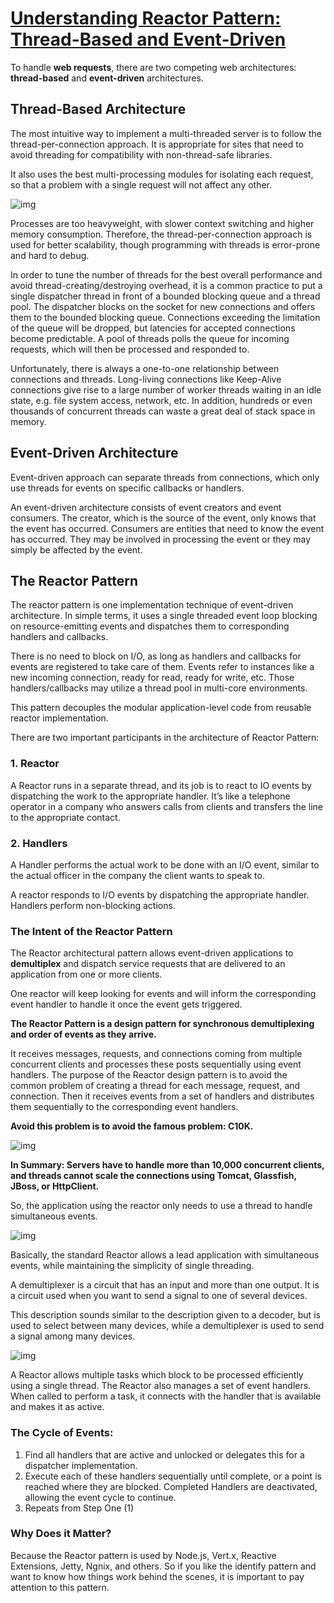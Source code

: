 # [Understanding Reactor Pattern: Thread-Based and Event-Driven](https://dzone.com/articles/understanding-reactor-pattern-thread-based-and-eve)

To handle **web requests**, there are two competing web architectures: **thread-based** and **event-driven** architectures. 

## **Thread-Based Architecture**

The most intuitive way to implement a multi-threaded server is to follow the thread-per-connection approach. It is appropriate for sites that need to avoid threading for compatibility with non-thread-safe libraries.

It also uses the best multi-processing modules for isolating each request, so that a problem with a single request will not affect any other.

![img](https://lh5.googleusercontent.com/xc7ARpi99uEbxiTMmyixFr_7eQ1tBOGnF9zdW1z9YBmLe7ft8w-IVdvF4xjrwgP2UjySotJzFJNXJyd_4gTooWpGVSYPTuKSx1M7WW8Bkii4Iqo1tA1cfWAsgbd41onzpQBTIicSAA)

Processes are too heavyweight, with slower context switching and higher memory consumption. Therefore, the thread-per-connection approach is used for better scalability, though programming with threads is error-prone and hard to debug.

In order to tune the number of threads for the best overall performance and avoid thread-creating/destroying overhead, it is a common practice to put a single dispatcher thread in front of a bounded blocking queue and a thread pool. The dispatcher blocks on the socket for new connections and offers them to the bounded blocking queue. Connections exceeding the limitation of the queue will be dropped, but latencies for accepted connections become predictable. A pool of threads polls the queue for incoming requests, which will then be processed and responded to.

Unfortunately, there is always a one-to-one relationship between connections and threads. Long-living connections like Keep-Alive connections give rise to a large number of worker threads waiting in an idle state, e.g. file system access, network, etc. In addition, hundreds or even thousands of concurrent threads can waste a great deal of stack space in memory.

## **Event-Driven Architecture**

Event-driven approach can separate threads from connections, which only use threads for events on specific callbacks or handlers.

An event-driven architecture consists of event creators and event consumers. The creator, which is the source of the event, only knows that the event has occurred. Consumers are entities that need to know the event has occurred. They may be involved in processing the event or they may simply be affected by the event.

## **The Reactor Pattern**

The reactor pattern is one implementation technique of event-driven architecture. In simple terms, it uses a single threaded event loop blocking on resource-emitting events and dispatches them to corresponding handlers and callbacks.

There is no need to block on I/O, as long as handlers and callbacks for events are registered to take care of them. Events refer to instances like a new incoming connection, ready for read, ready for write, etc. Those handlers/callbacks may utilize a thread pool in multi-core environments.

This pattern decouples the modular application-level code from reusable reactor implementation.

There are two important participants in the architecture of Reactor Pattern:

### **1. Reactor**

A Reactor runs in a separate thread, and its job is to react to IO events by dispatching the work to the appropriate handler. It’s like a telephone operator in a company who answers calls from clients and transfers the line to the appropriate contact.

### **2. Handlers**

A Handler performs the actual work to be done with an I/O event, similar to the actual officer in the company the client wants to speak to.

A reactor responds to I/O events by dispatching the appropriate handler. Handlers perform non-blocking actions.

### **The Intent of the Reactor Pattern**

The Reactor architectural pattern allows event-driven applications to **demultiplex** and dispatch service requests that are delivered to an application from one or more clients.

One reactor will keep looking for events and will inform the corresponding event handler to handle it once the event gets triggered.

**The Reactor Pattern is a design pattern for synchronous demultiplexing and order of events as they arrive.**

It receives messages, requests, and connections coming from multiple concurrent clients and processes these posts sequentially using event handlers. The purpose of the Reactor design pattern is to avoid the common problem of creating a thread for each message, request, and connection. Then it receives events from a set of handlers and distributes them sequentially to the corresponding event handlers.

**Avoid this problem is to avoid the famous problem: C10K.**

![img](https://lh3.googleusercontent.com/DF3UyCf7C8Y548UJggA5tketo3yL6BTD7WAASGftTJgvS7PHYggXLMLG-A82QlV9kswPvJPoysmHfLHSJwi3pHbzQI21tO-BidgmPWPjY57hbSvg9x2g6L9KwYZ5ekA39hStgKHCOw)

**In Summary: Servers have to handle more than 10,000 concurrent clients, and threads cannot scale the connections using Tomcat, Glassfish, JBoss, or HttpClient.**

So, the application using the reactor only needs to use a thread to handle simultaneous events.

![img](https://lh4.googleusercontent.com/2iHLg2EtmznV_RNkO2X_kMWF07_SdZMDIRsTN1nle6YoZrpTZc1ZDfDVTor5keXAPUh1HWxU3OgbHUfEfsUufvgu3w2ay9o-Ae464y74QkalMalXlQqoKVorWpZ09GKWWRmh2vjVfA)

Basically, the standard Reactor allows a lead application with simultaneous events, while maintaining the simplicity of single threading. 

A demultiplexer is a circuit that has an input and more than one output. It is a circuit used when you want to send a signal to one of several devices.

This description sounds similar to the description given to a decoder, but is used to select between many devices, while a demultiplexer is used to send a signal among many devices.

![img](https://lh3.googleusercontent.com/5LdPPLhFxBcTeGpLlJFHBKmR_g576Id_I5HZQ-lXZEFkBvVLKrWreI7RzKiQ8DziI5WLTS__SABPePPsdBqOsYFb_x4EA7jED9MnsAhhmkTEvuXiRAPCWWUoDqUkPjqPfo2Vw1NOZA)

A Reactor allows multiple tasks which block to be processed efficiently using a single thread. The Reactor also manages a set of event handlers. When called to perform a task, it connects with the handler that is available and makes it as active.

### **The Cycle of Events:**

1. Find all handlers that are active and unlocked or delegates this for a dispatcher implementation.
2. Execute each of these handlers sequentially until complete, or a point is reached where they are blocked. Completed Handlers are deactivated, allowing the event cycle to continue.
3. Repeats from Step One (1)

### **Why Does it Matter?**

Because the Reactor pattern is used by Node.js, Vert.x, Reactive Extensions, Jetty, Ngnix, and others. So if you like the identify pattern and want to know how things work behind the scenes, it is important to pay attention to this pattern.